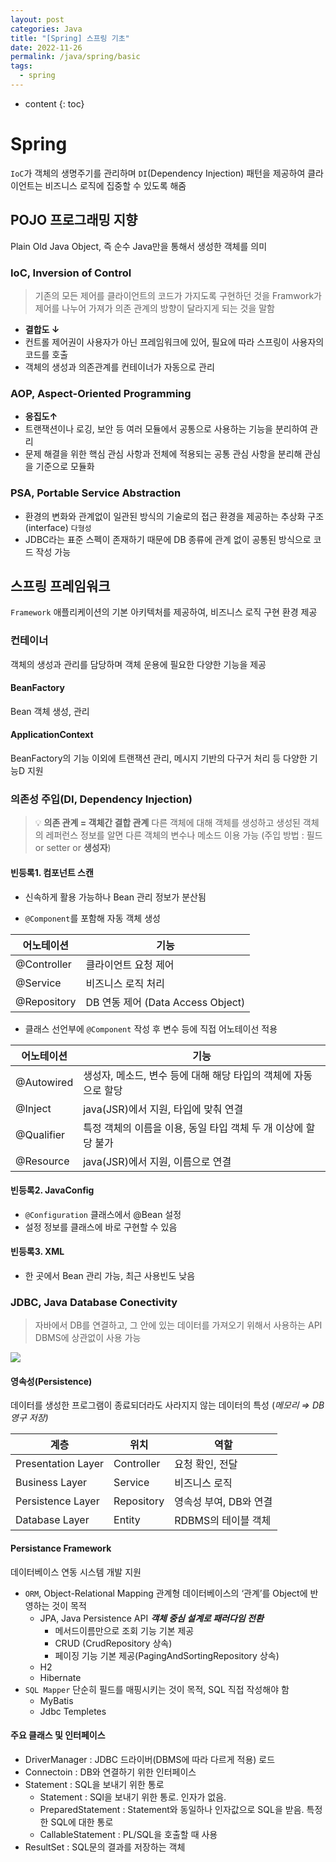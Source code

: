 ```yaml
---
layout: post
categories: Java
title: "[Spring] 스프링 기초"
date: 2022-11-26
permalink: /java/spring/basic
tags:
  - spring
---
```

* content
{: toc}







# Spring

`IoC`가 객체의 생명주기를 관리하며 `DI`(Dependency Injection) 패턴을 제공하여 클라이언트는 비즈니스 로직에 집중할 수 있도록 해줌 
 

## POJO 프로그래밍 지향


Plain Old Java Object, 즉 순수 Java만을 통해서 생성한 객체를 의미

### **IoC, Inversion of Control**

> 기존의 모든 제어를 클라이언트의 코드가 가지도록 구현하던 것을 Framwork가 제어를 나누어 가져가 의존 관계의 방향이 달라지게 되는 것을 말함

- **결합도 $\downarrow$**
- 컨트롤 제어권이 사용자가 아닌 프레임워크에 있어, 필요에 따라 스프링이 사용자의 코드를 호출
- 객체의 생성과 의존관계를 컨테이너가 자동으로 관리


### **AOP, Aspect-Oriented Programming**

- **응집도$\uparrow$**
- 트랜잭션이나 로깅, 보안 등 여러 모듈에서 공통으로 사용하는 기능을 분리하여 관리
- 문제 해결을 위한 핵심 관심 사항과 전체에 적용되는 공통 관심 사항을 분리해 관심을 기준으로 모듈화

### PSA, **Portable Service Abstraction**

- 환경의 변화와 관계없이 일관된 방식의 기술로의 접근 환경을 제공하는 추상화 구조 (interface) `다형성`
- JDBC라는 표준 스펙이 존재하기 때문에 DB 종류에 관계 없이 공통된 방식으로 코드 작성 가능

## 스프링 프레임워크
`Framework` 애플리케이션의 기본 아키텍처를 제공하여, 비즈니스 로직 구현 환경 제공

### 컨테이너

객체의 생성과 관리를 담당하며 객체 운용에 필요한 다양한 기능을 제공

#### BeanFactory

Bean 객체 생성, 관리

#### ApplicationContext

BeanFactory의 기능 이외에 트랜잭션 관리, 메시지 기반의 다구거 처리 등 다양한 기능D 지원

### 의존성 주입(DI, Dependency Injection)

 > 💡 **의존 관계 = 객체간 결합 관계** 다른 객체에 대해 객체를 생성하고 생성된 객체의 레퍼런스 정보를 알면 다른 객체의 변수나 메소드 이용 가능 (주입 방법 : 필드 or setter or **생성자**)


#### 빈등록1. 컴포넌트 스캔

- 신속하게 활용 가능하나 Bean 관리 정보가 분산됨
    
- `@Component`를 포함해 자동 객체 생성
    
| 어노테이션       | 기능                            |
| ----------- | ----------------------------- |
| @Controller | 클라이언트 요청 제어                   |
| @Service    | 비즈니스 로직 처리                    |
| @Repository | DB 연동 제어 (Data Access Object) |

- 클래스 선언부에 `@Component` 작성 후 변수 등에 직접 어노테이선 적용

|어노테이션|기능|
|---|---|
|@Autowired|생성자, 메소드, 변수 등에 대해 해당 타입의 객체에 자동으로 할당|
|@Inject|java(JSR)에서 지원, 타입에 맞춰 연결|
|@Qualifier|특정 객체의 이름을 이용, 동일 타입 객체 두 개 이상에 할당 불가|
|@Resource|java(JSR)에서 지원, 이름으로 연결|
    

#### 빈등록2. JavaConfig

- `@Configuration` 클래스에서 @Bean 설정
- 설정 정보를 클래스에 바로 구현할 수 있음

#### 빈등록3. XML

- 한 곳에서 Bean 관리 가능, 최근 사용빈도 낮음

### JDBC, Java Database Conectivity

> 자바에서 DB를 연결하고, 그 안에 있는 데이터를 가져오기 위해서 사용하는 API DBMS에 상관없이 사용 가능

![](https://i.imgur.com/OtjQMbp.png)

#### **영속성(Persistence)**

데이터를 생성한 프로그램이 종료되더라도 사라지지 않는 데이터의 특성 (_메모리 ⇒ DB 영구 저장)_

|계층|위치|역할|
|---|---|---|
|Presentation Layer|Controller|요청 확인, 전달|
|Business Layer|Service|비즈니스 로직|
|Persistence Layer|Repository|영속성 부여, DB와 연결|
|Database Layer|Entity|RDBMS의 테이블 객체|

#### Persistance Framework

데이터베이스 연동 시스템 개발 지원

- `ORM`, Object-Relational Mapping 관계형 데이터베이스의 ‘관계’를 Object에 반영하는 것이 목적
    - JPA, Java Persistence API _**객체 중심 설계로 패러다임 전환**_
        - 메서드이름만으로 조회 기능 기본 제공
        - CRUD (CrudRepository 상속)
        - 페이징 기능 기본 제공(PagingAndSortingRepository 상속)
    - H2
    - Hibernate
- `SQL Mapper` 단순히 필드를 매핑시키는 것이 목적, SQL 직접 작성해야 함
    - MyBatis
    - Jdbc Templetes

#### 주요 클래스 및 인터페이스

- DriverManager : JDBC 드라이버(DBMS에 따라 다르게 적용) 로드
- Connectoin : DB와 연결하기 위한 인터페이스
- Statement : SQL을 보내기 위한 통로
    - Statement : SQl을 보내기 위한 통로. 인자가 없음.
    - PreparedStatement : Statement와 동일하나 인자값으로 SQL을 받음. 특정한 SQL에 대한 통로
    - CallableStatement : PL/SQL을 호출할 때 사용
- ResultSet : SQL문의 결과를 저장하는 객체